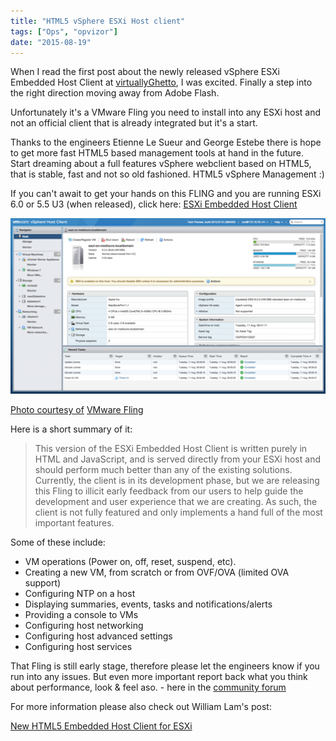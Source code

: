 ```yaml
---
title: "HTML5 vSphere ESXi Host client"
tags: ["Ops", "opvizor"]
date: "2015-08-19"
---
```


When I read the first post about the newly released vSphere ESXi Embedded Host Client at [virtuallyGhetto](http://www.virtuallyghetto.com/2015/08/new-html5-embedded-host-client-for-esxi.html "virtuallyGhetto"), I was excited. Finally a step into the right direction moving away from Adobe Flash.

Unfortunately it's a VMware Fling you need to install into any ESXi host and not an official client that is already integrated but it's a start. 

Thanks to the engineers Etienne Le Sueur and George Estebe there is hope to get more fast HTML5 based management tools at hand in the future. Start dreaming about a full features vSphere webclient based on HTML5, that is stable, fast and not so old fashioned. HTML5 vSphere Management :)

If you can't await to get your hands on this FLING and you are running ESXi 6.0 or 5.5 U3 (when released), click here: [ESXi Embedded Host Client](https://labs.vmware.com/flings/esxi-embedded-host-client "ESXi Embedded Host Client")

[![HTML5 vSphere Host client](/images/blog/wpid-ESXiHostClientFlingScreenShotNew.png)](https://labs.vmware.com/flings/esxi-embedded-host-client)

[](https://labs.vmware.com/flings/esxi-embedded-host-client)

[Photo courtesy of](https://labs.vmware.com/flings/esxi-embedded-host-client) [VMware Fling](http://labs.vmware.com/wp-content/uploads/2015/06/ESXiHostClientFlingScreenShotLargest.png)

Here is a short summary of it:

> This version of the ESXi Embedded Host Client is written purely in HTML and JavaScript, and is served directly from your ESXi host and should perform much better than any of the existing solutions. Currently, the client is in its development phase, but we are releasing this Fling to illicit early feedback from our users to help guide the development and user experience that we are creating. As such, the client is not fully featured and only implements a hand full of the most important features. 

Some of these include:

- VM operations (Power on, off, reset, suspend, etc).
- Creating a new VM, from scratch or from OVF/OVA (limited OVA support)
- Configuring NTP on a host
- Displaying summaries, events, tasks and notifications/alerts
- Providing a console to VMs
- Configuring host networking
- Configuring host advanced settings
- Configuring host services

That Fling is still early stage, therefore please let the engineers know if you run into any issues. But even more important report back what you think about performance, look & feel aso. - here in the [community forum](https://communities.vmware.com/community/vmtn/vsphere/hostclient/ "community forum")

For more information please also check out William Lam's post: 

[New HTML5 Embedded Host Client for ESXi](http://www.virtuallyghetto.com/2015/08/new-html5-embedded-host-client-for-esxi.html "New HTML5 Embedded Host Client for ESXi")
